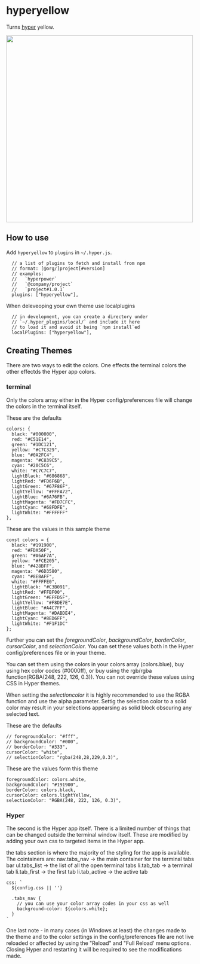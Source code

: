 # hyperyellow

Turns [hyper](https://hyper.is/) yellow.

<img src="https://i.imgur.com/I4inaHO.png" width=500 />

## How to use

Add `hyperyellow` to `plugins` in `~/.hyper.js`.

```
  // a list of plugins to fetch and install from npm
  // format: [@org/]project[#version]
  // examples:
  //   `hyperpower`
  //   `@company/project`
  //   `project#1.0.1`
  plugins: ["hyperyellow"],
```

When deleveoping your own theme use localplugins
```
  // in development, you can create a directory under
  // `~/.hyper_plugins/local/` and include it here
  // to load it and avoid it being `npm install`ed
  localPlugins: ["hyperyellow"],
```

## Creating Themes

There are two ways to edit the colors. One effects the terminal colors the other effectds the Hyper app colors.

### terminal

Only the colors array either in the Hyper config/preferences file will change the colors in the terminal itself.

These are the defaults
```
colors: {
  black: "#000000",
  red: "#C51E14",
  green: "#1DC121",
  yellow: "#C7C329",
  blue: "#0A2FC4",
  magenta: "#C839C5",
  cyan: "#20C5C6",
  white: "#C7C7C7",
  lightBlack: "#686868",
  lightRed: "#FD6F6B",
  lightGreen: "#67F86F",
  lightYellow: "#FFFA72",
  lightBlue: "#6A76FB",
  lightMagenta: "#FD7CFC",
  lightCyan: "#68FDFE",
  lightWhite: "#FFFFFF"
},
```

These are the values in this sample theme
```
const colors = {
  black: "#191900",
  red: "#FDA50F",
  green: "#A6AF7A",
  yellow: "#FCE205",
  blue: "#428BFF",
  magenta: "#6D3580",
  cyan: "#8EBAFF",
  white: "#FFFFE0",
  lightBlack: "#C3B091",
  lightRed: "#FFBF00",
  lightGreen: "#EFFD5F",
  lightYellow: "#F8DE7E",
  lightBlue: "#A4C7FF",
  lightMagenta: "#DABDE4",
  lightCyan: "#8ED6FF",
  lightWhite: "#F1F1DC"
};
```

Further you can set the *foregroundColor*, *backgroundColor*, *borderColor*, *cursorColor*, and *selectionColor*. You can set these values both in the Hyper config/preferences file or in your theme.

You can set them using the colors in your colors array (colors.blue), buy using hex color codes (#0000ff), or buy using the rgb/rgba function(RGBA(248, 222, 126, 0.3)). You can not override these values using CSS in Hyper themes.

When setting the *selectioncolor* it is highly recommended to use the RGBA function and use the alpha parameter. Settig the selection color to a solid color may result in your selections appearsing as solid block obscuring any selected text.

These are the defaults
```
// foregroundColor: "#fff",
// backgroundColor: "#000",
// borderColor: "#333",
cursorColor: "white",
// selectionColor: "rgba(248,28,229,0.3)",
```

These are the values form this theme
```
foregroundColor: colors.white,
backgroundColor: "#191900",
borderColor: colors.black,
cursorColor: colors.lightYellow,
selectionColor: "RGBA(248, 222, 126, 0.3)",
```

### Hyper

The second is the Hyper app itself. There is a limited number of things that can be changed outside the terminal window itself. These are modified by adding your own css to targeted items in the Hyper app.

the tabs section is where the majority of the styling for the app is available.
  The cointainers are:
  nav.tabs_nav -> the main container for the terminal tabs bar
    ul.tabs_list -> the list of all the open terminal tabs
      li.tab_tab -> a terminal tab
      li.tab_first -> the first tab
      li.tab_active -> the active tab

```
css: `
  ${config.css || ''}

  .tabs_nav {
    // you can use your color array codes in your css as well
    background-color: ${colors.white};
  }
`
```

One last note - in many cases (in Windows at least) the changes made to the theme and to the color settings in the config/preferences file are not live reloaded or affected by using the "Reload" and "Full Reload' menu options. Closing Hyper and restarting it will be required to see the modifications made.
